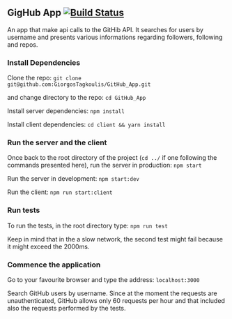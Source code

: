 ## GigHub App [![Build Status](https://travis-ci.org/GiorgosTagkoulis/GitHub_App.svg?branch=master)](https://travis-ci.org/GiorgosTagkoulis/GitHub_App) 

An app that make api calls to the GitHib API. It searches for users by username and presents various informations regarding followers, following and repos.

### Install Dependencies

Clone the repo: `git clone git@github.com:GiorgosTagkoulis/GitHub_App.git`

and change directory to the repo: `cd GitHub_App`

Install server dependencies: `npm install`

Install client dependencies: `cd client && yarn install`

### Run the server and the client

Once back to the root directory of the project (`cd ../` if one following the commands presented here), run the server in production: `npm start`

Run the server in development: `npm start:dev`

Run the client: `npm run start:client`

### Run tests

To run the tests, in the root directory type: `npm run test`

Keep in mind that in the a slow network, the second test might fail because it might exceed the 2000ms.

### Commence the application

Go to your favourite browser and type the address: `localhost:3000`

Search GitHub users by username. Since at the moment the requests are unauthenticated, GitHub allows only 60 requests per hour and that included also the requests performed by the tests.
